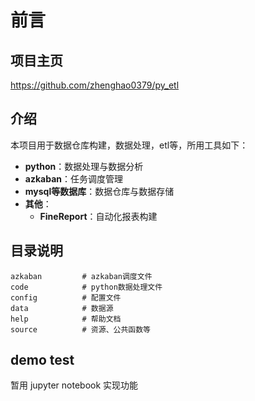 # 前言

## 项目主页

<https://github.com/zhenghao0379/py_etl>

## 介绍

本项目用于数据仓库构建，数据处理，etl等，所用工具如下：

- **python**：数据处理与数据分析
- **azkaban**：任务调度管理
- **mysql等数据库**：数据仓库与数据存储
- **其他**：
    - **FineReport**：自动化报表构建

## 目录说明

    azkaban         # azkaban调度文件
    code            # python数据处理文件
    config          # 配置文件
    data            # 数据源
    help            # 帮助文档
    source          # 资源、公共函数等

## demo test

暂用 jupyter notebook 实现功能
